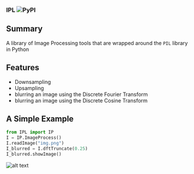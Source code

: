 ### IPL ![PyPI](https://img.shields.io/pypi/pyversions/fire.svg?style=plastic)
## Summary 
A library of Image Processing tools that are wrapped around the `PIL` 
library in Python

## Features
- Downsampling
- Upsampling
- blurring an image using the Discrete Fourier Transform
- blurring an image using the Discrete Cosine Transform


## A Simple Example
``` python 
from IPL import IP
I = IP.ImageProcess()
I.readImage("img.png")
I_blurred = I.dftTruncate(0.25)
I_blurred.showImage()
```
![alt text](https://user-images.githubusercontent.com/25520872/47620232-44efae80-dabe-11e8-93dc-e8b6ee6b8cfd.png)
